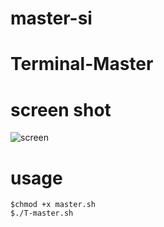 # master-si
# Terminal-Master

 # screen shot
![screen](/Master/Screenshot_2018-10-30-20-08-01-29.png)

# usage 
```
$chmod +x master.sh 
$./T-master.sh 
```
